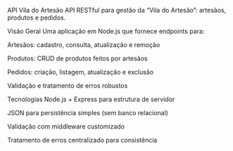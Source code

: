 API Vila do Artesão
API RESTful para gestão da “Vila do Artesão”: artesãos, produtos e pedidos.

Visão Geral
Uma aplicação em Node.js que fornece endpoints para:

Artesãos: cadastro, consulta, atualização e remoção

Produtos: CRUD de produtos feitos por artesãos

Pedidos: criação, listagem, atualização e exclusão

Validação e tratamento de erros robustos

Tecnologias
Node.js + Express para estrutura de servidor

JSON para persistência simples (sem banco relacional)

Validação com middleware customizado

Tratamento de erros centralizado para consistência
